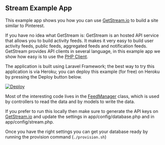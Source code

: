 Stream Example App
------------------

This example app shows you how you can use [GetStream.io](https://getstream.io/ "GetStream.io") to build a site similar to Pinterest.

If you have no idea what GetStream is: GetStream is an hosted API service that allows you to build activity feeds. It makes it very easy to build
user activity feeds, public feeds, aggregated feeds and notification feeds. GetStream provides API clients in several language, in this example app we show how easy
is to use the [PHP Client](https://github.com/GetStream/Stream-PHP "PHP Client").

The application is built using Laravel Framework; the best way to try this application is via Heroku; you can deploy this example (for free) on Heroku
by pressing the Deploy button below.

[![Deploy](https://www.herokucdn.com/deploy/button.png)](https://heroku.com/deploy)

Most of the interesting code lives in the [FeedManager](https://github.com/GetStream/Stream-Example-PHP/blob/master/app/streamc.php "FeedManager") class, which is used
by controllers to read the data and by models to write the data.

If you prefer to run this locally then make sure to generate the API keys on [GetStream.io](https://getstream.io/ "GetStream.io") and update the settings in
app/config/database.php and in app/config/stream.php.

Once you have the right settings you can get your database ready by running the provision command (```./provision.sh```)
